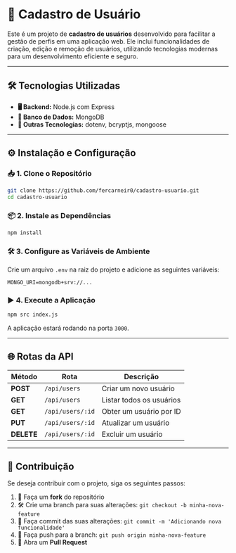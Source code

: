 # 🚀 Cadastro de Usuário

Este é um projeto de **cadastro de usuários** desenvolvido para facilitar a gestão de perfis em uma aplicação web. Ele inclui funcionalidades de criação, edição e remoção de usuários, utilizando tecnologias modernas para um desenvolvimento eficiente e seguro.

---

## 🛠 Tecnologias Utilizadas

- **🖥 Backend:** Node.js com Express
- **💾 Banco de Dados:** MongoDB
- **📡 Outras Tecnologias:** dotenv, bcryptjs, mongoose

---

## ⚙️ Instalação e Configuração

### 📥 1. Clone o Repositório

```bash
git clone https://github.com/fercarneir0/cadastro-usuario.git
cd cadastro-usuario
```

### 📦 2. Instale as Dependências

```bash
npm install
```

### 🛠 3. Configure as Variáveis de Ambiente

Crie um arquivo `.env` na raiz do projeto e adicione as seguintes variáveis:

```env
MONGO_URI=mongodb+srv://...
```

### ▶️ 4. Execute a Aplicação

```bash
npm src index.js
```

A aplicação estará rodando na porta `3000`.

---

## 🌐 Rotas da API

| Método | Rota | Descrição |
|--------|------|-----------|
| **POST** | `/api/users` | Criar um novo usuário |
| **GET** | `/api/users` | Listar todos os usuários |
| **GET** | `/api/users/:id` | Obter um usuário por ID |
| **PUT** | `/api/users/:id` | Atualizar um usuário |
| **DELETE** | `/api/users/:id` | Excluir um usuário |

---

## 🤝 Contribuição

Se deseja contribuir com o projeto, siga os seguintes passos:

1. 🔄 Faça um **fork** do repositório
2. 🛠 Crie uma branch para suas alterações: `git checkout -b minha-nova-feature`
3. 💾 Faça commit das suas alterações: `git commit -m 'Adicionando nova funcionalidade'`
4. 🚀 Faça push para a branch: `git push origin minha-nova-feature`
5. 🎯 Abra um **Pull Request**

